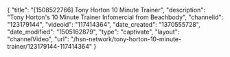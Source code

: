 {
    "title": "[1508522766] Tony Horton 10 Minute Trainer",
    "description": "Tony Horton's 10 Minute Trainer Infomercial from Beachbody",
    "channelid": "123179144",
    "videoid": "117414364",
    "date_created": "1370555728",
    "date_modified": "1505162879",
    "type": "captivate",
    "layout": "channelVideo",
    "url": "\/hsn-network\/tony-horton-10-minute-trainer\/123179144-117414364"
}